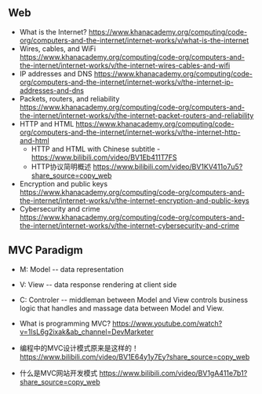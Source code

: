 ## Web 

* What is the Internet?  https://www.khanacademy.org/computing/code-org/computers-and-the-internet/internet-works/v/what-is-the-internet
* Wires, cables, and WiFi  https://www.khanacademy.org/computing/code-org/computers-and-the-internet/internet-works/v/the-internet-wires-cables-and-wifi
* IP addresses and DNS  https://www.khanacademy.org/computing/code-org/computers-and-the-internet/internet-works/v/the-internet-ip-addresses-and-dns
* Packets, routers, and reliability  https://www.khanacademy.org/computing/code-org/computers-and-the-internet/internet-works/v/the-internet-packet-routers-and-reliability
* HTTP and HTML  https://www.khanacademy.org/computing/code-org/computers-and-the-internet/internet-works/v/the-internet-http-and-html
  * HTTP and HTML with Chinese subtitle - https://www.bilibili.com/video/BV1Eb411T7FS
  * HTTP协议简明概述 https://www.bilibili.com/video/BV1KV411o7u5?share_source=copy_web
* Encryption and public keys  https://www.khanacademy.org/computing/code-org/computers-and-the-internet/internet-works/v/the-internet-encryption-and-public-keys
* Cybersecurity and crime  https://www.khanacademy.org/computing/code-org/computers-and-the-internet/internet-works/v/the-internet-cybersecurity-and-crime


## MVC Paradigm

* M: Model  -- data representation
* V: View  -- data response rendering at client side
* C: Controler -- middleman between Model and View controls business logic that handles and massage data between Model and View.

* What is programming MVC?  https://www.youtube.com/watch?v=1IsL6g2ixak&ab_channel=DevMarketer
* 编程中的MVC设计模式原来是这样的！ https://www.bilibili.com/video/BV1E64y1y7Ey?share_source=copy_web
* 什么是MVC网站开发模式 https://www.bilibili.com/video/BV1gA411e7b1?share_source=copy_web

